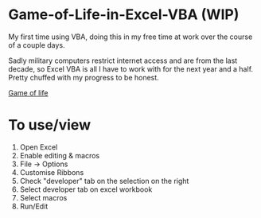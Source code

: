 # Game-of-Life-in-Excel-VBA (WIP)
My first time using VBA, doing this in my free time at work over the course of a couple days.

Sadly military computers restrict internet access and are from the last decade, so Excel VBA is all I have to work with for the next year and a half. Pretty chuffed with my progress to be honest.

[Game of life](https://en.wikipedia.org/wiki/Conway%27s_Game_of_Life)

# To use/view
1. Open Excel
2. Enable editing & macros
3. File -> Options
4. Customise Ribbons
5. Check "developer" tab on the selection on the right
6. Select developer tab on excel workbook
7. Select macros
8. Run/Edit 
